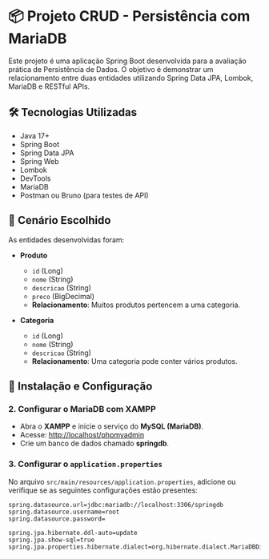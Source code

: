 # 📦 Projeto CRUD - Persistência com MariaDB

Este projeto é uma aplicação Spring Boot desenvolvida para a avaliação prática de Persistência de Dados. O objetivo é demonstrar um relacionamento entre duas entidades utilizando Spring Data JPA, Lombok, MariaDB e RESTful APIs.

## 🛠 Tecnologias Utilizadas

- Java 17+
- Spring Boot
- Spring Data JPA
- Spring Web
- Lombok
- DevTools
- MariaDB
- Postman ou Bruno (para testes de API)

## 📘 Cenário Escolhido

As entidades desenvolvidas foram:

- **Produto**
  - `id` (Long)
  - `nome` (String)
  - `descricao` (String)
  - `preco` (BigDecimal)
  - **Relacionamento**: Muitos produtos pertencem a uma categoria.

- **Categoria**
  - `id` (Long)
  - `nome` (String)
  - `descricao` (String)
  - **Relacionamento**: Uma categoria pode conter vários produtos.


## 🔧 Instalação e Configuração

### 2. Configurar o MariaDB com XAMPP

- Abra o **XAMPP** e inicie o serviço do **MySQL (MariaDB)**.
- Acesse: [http://localhost/phpmyadmin](http://localhost/phpmyadmin)
- Crie um banco de dados chamado **springdb**.



### 3. Configurar o `application.properties`

No arquivo `src/main/resources/application.properties`, adicione ou verifique se as seguintes configurações estão presentes:

```properties
spring.datasource.url=jdbc:mariadb://localhost:3306/springdb
spring.datasource.username=root
spring.datasource.password=

spring.jpa.hibernate.ddl-auto=update
spring.jpa.show-sql=true
spring.jpa.properties.hibernate.dialect=org.hibernate.dialect.MariaDBDialect

